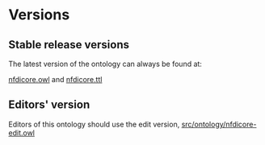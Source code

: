 # Versions

## Stable release versions

The latest version of the ontology can always be found at:

[nfdicore.owl](https://github.com/ISE-FIZKarlsruhe/nfdicore/blob/main/nfdicore.owl) and [nfdicore.ttl](https://github.com/ISE-FIZKarlsruhe/nfdicore/blob/main/nfdicore.ttl)

## Editors' version

Editors of this ontology should use the edit version, [src/ontology/nfdicore-edit.owl](https://github.com/ISE-FIZKarlsruhe/nfdicore/blob/main/src/ontology/nfdicore-edit.owl)
